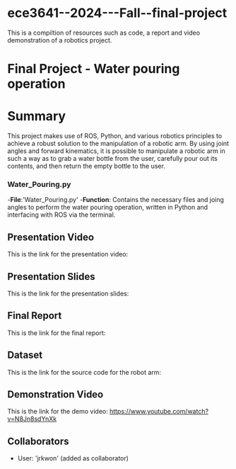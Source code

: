 # ece3641--2024---Fall--final-project
This is a compiltion of resources such as code, a report and video demonstration of a robotics project.


# Final Project - Water pouring operation

# Summary
This project makes use of ROS, Python, and various robotics principles to achieve a robust solution to the manipulation of a robotic arm. By using joint angles and forward kinematics, it is possible to manipulate a robotic arm in such a way as to grab a water bottle from the user, carefully pour out its contents, and then return the empty bottle to the user. 
### Water_Pouring.py
-**File**:'Water_Pouring.py'
-**Function**: Contains the necessary files and joing angles to perform the water pouring operation, written in Python and interfacing with ROS via the terminal. 




## Presentation Video
This is the link for the presentation video: 

## Presentation Slides
This is the link for the presentation slides: 

## Final Report
This is the link for the final report: 

## Dataset
This is the link for the source code for the robot arm: 

## Demonstration Video
This is the link for the demo video: 
https://www.youtube.com/watch?v=N8Jn8sdYnXk

## Collaborators
- User: 'jrkwon' (added as collaborator)

